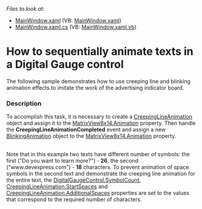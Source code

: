 <!-- default file list -->
*Files to look at*:

* [MainWindow.xaml](./CS/WpfApplication1/MainWindow.xaml) (VB: [MainWindow.xaml](./VB/WpfApplication1/MainWindow.xaml))
* [MainWindow.xaml.cs](./CS/WpfApplication1/MainWindow.xaml.cs) (VB: [MainWindow.xaml.vb](./VB/WpfApplication1/MainWindow.xaml.vb))
<!-- default file list end -->
# How to sequentially animate texts in a Digital Gauge control


<p>The following sample demonstrates how to use creeping line and blinking animation effects to imitate the work of the advertising indicator board.</p>


<h3>Description</h3>

<p>To accomplish this task, it is necessary to create a <a href="http://help.devexpress.com/#WPF/clsDevExpressXpfGaugesCreepingLineAnimationtopic"><u>CreepingLineAnimation</u></a> object and assign it to the <a href="http://help.devexpress.com/#WPF/DevExpressXpfGaugesSymbolViewBase_Animationtopic"><u>MatrixView8x14.Animation</u></a> property. Then handle the <strong>CreepingLineAnimationCompleted</strong> event and assign a new <a href="http://help.devexpress.com/#WPF/clsDevExpressXpfGaugesBlinkingAnimationtopic"><u>BlinkingAnimation</u></a> object to the <a href="http://help.devexpress.com/#WPF/DevExpressXpfGaugesSymbolViewBase_Animationtopic"><u>MatrixView8x14.Animation</u></a> property.</p><p><br />
Note that in this example two texts have different number of symbols: the first (&quot;Do you want to learn more?&quot;) -<strong> 26</strong>, the second  (&quot;www.devexpress.com&quot;) - <strong>18</strong> characters. To prevent animation of space symbols in the second text and demonstrate  the creeping line animation for the entire text, the <a href="http://help.devexpress.com/#WPF/DevExpressXpfGaugesDigitalGaugeControl_SymbolCounttopic"><u>DigitalGaugeControl.SymbolCount</u></a>, <a href="http://help.devexpress.com/#WPF/DevExpressXpfGaugesCreepingLineAnimation_StartSpacestopic"><u>CreepingLineAnimation.StartSpaces</u></a> and <a href="http://help.devexpress.com/#WPF/DevExpressXpfGaugesCreepingLineAnimation_AdditionalSpacestopic"><u>CreepingLineAnimation.AdditionalSpaces</u></a> properties are set to the values that correspond to the required number of characters.</p><p><br />
</p>

<br/>


